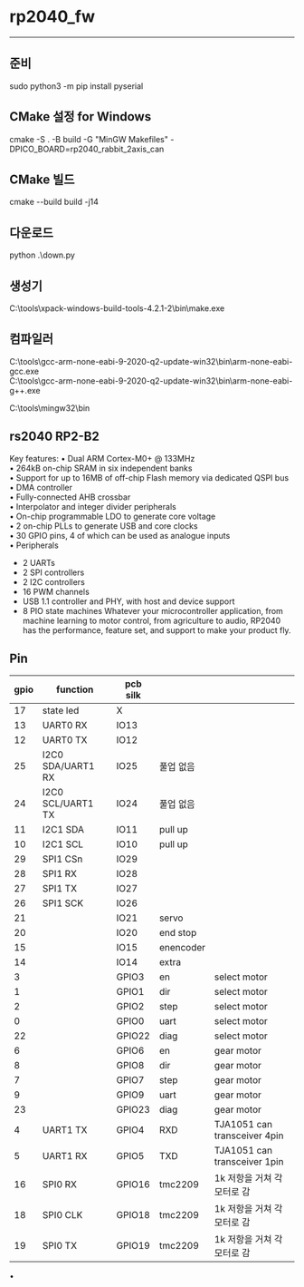 # rp2040_fw
---

## 준비
sudo python3 -m pip install pyserial

## CMake 설정 for Windows 
cmake -S . -B build -G "MinGW Makefiles" -DPICO_BOARD=rp2040_rabbit_2axis_can

## CMake 빌드
cmake --build build -j14

## 다운로드
python .\down.py

## 생성기
C:\tools\xpack-windows-build-tools-4.2.1-2\bin\make.exe

## 컴파일러  
C:\tools\gcc-arm-none-eabi-9-2020-q2-update-win32\bin\arm-none-eabi-gcc.exe  
C:\tools\gcc-arm-none-eabi-9-2020-q2-update-win32\bin\arm-none-eabi-g++.exe

C:\tools\mingw32\bin

## rs2040 RP2-B2  
Key features:
• Dual ARM Cortex-M0+ @ 133MHz  
• 264kB on-chip SRAM in six independent banks  
• Support for up to 16MB of off-chip Flash memory via dedicated QSPI bus  
• DMA controller  
• Fully-connected AHB crossbar  
• Interpolator and integer divider peripherals  
• On-chip programmable LDO to generate core voltage  
• 2 on-chip PLLs to generate USB and core clocks  
• 30 GPIO pins, 4 of which can be used as analogue inputs  
• Peripherals
  - 2 UARTs
  - 2 SPI controllers
  - 2 I2C controllers
  - 16 PWM channels
  - USB 1.1 controller and PHY, with host and device support
  - 8 PIO state machines
Whatever your microcontroller application, from machine learning to motor control, from agriculture to audio, RP2040
has the performance, feature set, and support to make your product fly.

## Pin 
| gpio | function          | pcb silk |           |                              |
| ---- | ----------------- | -------- | --------- | ---------------------------- |
| 17   | state led         | X        |           |                              |
| 13   | UART0 RX          | IO13     |           |                              |
| 12   | UART0 TX          | IO12     |           |                              |
| 25   | I2C0 SDA/UART1 RX | IO25     | 풀업 없음 |                              |
| 24   | I2C0 SCL/UART1 TX | IO24     | 풀업 없음 |                              |
| 11   | I2C1 SDA          | IO11     | pull up   |                              |
| 10   | I2C1 SCL          | IO10     | pull up   |                              |
| 29   | SPI1 CSn          | IO29     |           |                              |
| 28   | SPI1 RX           | IO28     |           |                              |
| 27   | SPI1 TX           | IO27     |           |                              |
| 26   | SPI1 SCK          | IO26     |           |                              |
| 21   |                   | IO21     | servo     |                              |
| 20   |                   | IO20     | end stop  |                              |
| 15   |                   | IO15     | enencoder |                              |
| 14   |                   | IO14     | extra     |                              |
| 3    |                   | GPIO3    | en        | select motor                 |
| 1    |                   | GPIO1    | dir       | select motor                 |
| 2    |                   | GPIO2    | step      | select motor                 |
| 0    |                   | GPIO0    | uart      | select motor                 |
| 22   |                   | GPIO22   | diag      | select motor                 |
| 6    |                   | GPIO6    | en        | gear motor                   |
| 8    |                   | GPIO8    | dir       | gear motor                   |
| 7    |                   | GPIO7    | step      | gear motor                   |
| 9    |                   | GPIO9    | uart      | gear motor                   |
| 23   |                   | GPIO23   | diag      | gear motor                   |
| 4    | UART1 TX          | GPIO4    | RXD       | TJA1051 can transceiver 4pin |
| 5    | UART1 RX          | GPIO5    | TXD       | TJA1051 can transceiver 1pin |
| 16   | SPI0 RX           | GPIO16   | tmc2209   | 1k 저항을 거쳐 각 모터로 감  |
| 18   | SPI0 CLK          | GPIO18   | tmc2209   | 1k 저항을 거쳐 각 모터로 감  |
| 19   | SPI0 TX           | GPIO19   | tmc2209   | 1k 저항을 거쳐 각 모터로 감  |
•